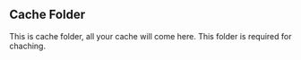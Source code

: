 ## Cache Folder

This is cache folder, all your cache will come here.
This folder is required for chaching.
